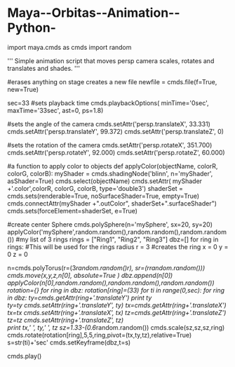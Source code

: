Maya--Orbitas--Animation--Python-
=================================

import maya.cmds as cmds
import random

'''
Simple animation script that moves persp camera
scales, rotates and translates and shades.
'''

#erases anything on stage creates a new file
newfile = cmds.file(f=True, new=True)

sec=33
#sets playback time
cmds.playbackOptions( minTime='0sec', maxTime='33sec', ast=0, ps=1.8)

#sets the angle of the camera
cmds.setAttr('persp.translateX', 33.331)
cmds.setAttr('persp.translateY', 99.372)
cmds.setAttr('persp.translateZ', 0)

#sets the rotation of the camera
cmds.setAttr('persp.rotateX', 351.700)
cmds.setAttr('persp.rotateY', 92.000)
cmds.setAttr('persp.rotateZ', 60.000)

#a function to apply color to objects 
def applyColor(objectName, colorR, colorG, colorB):
    myShader = cmds.shadingNode('blinn', n='myShader', asShader=True)
    cmds.select(objectName)
    cmds.setAttr( myShader +'.color',colorR, colorG, colorB, type='double3')
    shaderSet = cmds.sets(renderable=True, noSurfaceShader=True, empty=True)
    cmds.connectAttr(myShader +".outColor", shaderSet+".surfaceShader")
    cmds.sets(forceElement=shaderSet, e=True)
	
#create center Sphere
cmds.polySphere(n='mySphere', sx=20, sy=20)	
applyColor('mySphere',random.random(),random.random(),random.random())
#my list of 3 rings
rings = ["Ring1", "Ring2", "Ring3"]
dbz=[]
for ring in rings:
   #This will be used for  the rings radius
   r = 3
   #creates the ring
   x = 0
   y = 0
   z = 0 

   n=cmds.polyTorus(r=(3*random.random()*r), sr=(r*random.random()))
   cmds.move(x,y,z,n[0], absolute=True )
   dbz.append(n[0])   
   applyColor(n[0],random.random(),random.random(),random.random())
rotation={}
for ring in dbz:
  rotation[ring]=(33)
for ti in range(0,sec):
  for ring in dbz:
    ty=cmds.getAttr(ring+'.translateY')
    print ty  
    ty=ty
    cmds.setAttr(ring+'.translateY', ty)
    tx=cmds.getAttr(ring+'.translateX')
    tx=tx
    cmds.setAttr(ring+'.translateX', tx)
    tz=cmds.getAttr(ring+'.translateZ')
    tz=tz
    cmds.setAttr(ring+'.translateZ', tz)	
    print tx,' ', ty,' ', tz
    sz=1.33-(0.6*random.random())
    cmds.scale(sz,sz,sz,ring)
    cmds.rotate(rotation[ring],5,5,ring,pivot=(tx,ty,tz),relative=True)
  s=str(ti)+'sec'
  cmds.setKeyframe(dbz,t=s)

cmds.play()
